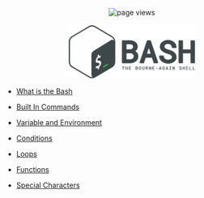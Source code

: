 <p align="center">
<img src="https://visitor-badge.laobi.icu/badge?page_id=rzakaan/bash" alt="page views" />
</br></br>
<img src="resource/bash-logo.png" alt="drawing" style="width:250px;"/>
<p>

- [ What is the Bash  ](./docs/bash.md)

- [ Built In Commands ](./docs/builtin.md)

- [ Variable and Environment ](./docs/variable.md)

- [ Conditions ](./docs/conditions.md)

- [ Loops ](./docs/loops.md)

- [ Functions ](./docs/functions.md)

- [ Special Characters ](./docs/special-chars.md)
